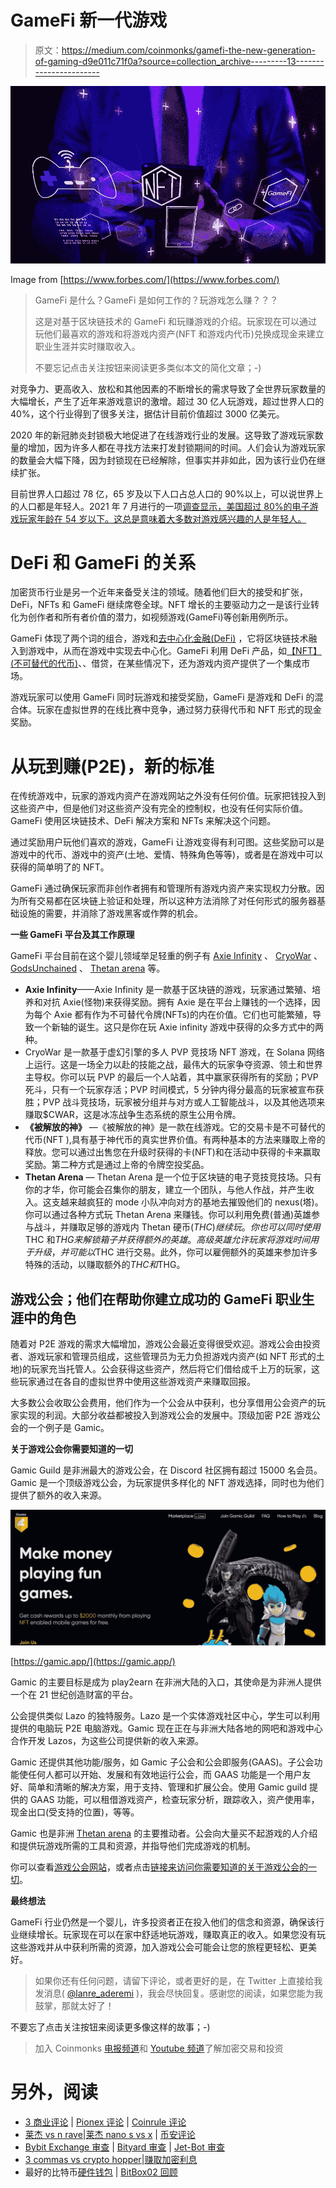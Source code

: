 # GameFi 新一代游戏

> 原文：<https://medium.com/coinmonks/gamefi-the-new-generation-of-gaming-d9e011c71f0a?source=collection_archive---------13----------------------->

![](img/5088999b70e5943bc2ce29a586804210.png)

Image from [https://www.forbes.com/](https://www.forbes.com/)

> GameFi 是什么？GameFi 是如何工作的？玩游戏怎么赚？？？
> 
> 这是对基于区块链技术的 GameFi 和玩赚游戏的介绍。玩家现在可以通过玩他们最喜欢的游戏和将游戏内资产(NFT 和游戏内代币)兑换成现金来建立职业生涯并实时赚取收入。
> 
> 不要忘记点击关注按钮来阅读更多类似本文的简化文章；-)

对竞争力、更高收入、放松和其他因素的不断增长的需求导致了全世界玩家数量的大幅增长，产生了近年来游戏意识的激增。超过 30 亿人玩游戏，超过世界人口的 40%，这个行业得到了很多关注，据估计目前价值超过 3000 亿美元。

2020 年的新冠肺炎封锁极大地促进了在线游戏行业的发展。这导致了游戏玩家数量的增加，因为许多人都在寻找方法来打发封锁期间的时间。人们会认为游戏玩家的数量会大幅下降，因为封锁现在已经解除，但事实并非如此，因为该行业仍在继续扩张。

目前世界人口超过 78 亿，65 岁及以下人口占总人口的 90%以上，可以说世界上的人口都是年轻人。2021 年 7 月进行的一项[调查显示，美国超过 80%的电子游戏玩家年龄在 54 岁以下。这总是意味着大多数对游戏感兴趣的人是年轻人。](https://www.statista.com/statistics/189582/age-of-us-video-game-players/)

# DeFi 和 GameFi 的关系

加密货币行业是另一个近年来备受关注的领域。随着他们巨大的接受和扩张，DeFi，NFTs 和 GameFi 继续席卷全球。NFT 增长的主要驱动力之一是该行业转化为创作者和所有者价值的潜力，如视频游戏(GameFi)等创新用例所示。

GameFi 体现了两个词的组合，游戏和[去中心化金融(DeFi)](https://coinmarketcap.com/alexandria/glossary/defi) ，它将区块链技术融入到游戏中，从而在游戏中实现去中心化。GameFi 利用 DeFi 产品，如[【NFT】(不可替代的代币)](https://coinmarketcap.com/alexandria/glossary/non-fungible-token)、、借贷，在某些情况下，还为游戏内资产提供了一个集成市场。

游戏玩家可以使用 GameFi 同时玩游戏和接受奖励，GameFi 是游戏和 DeFi 的混合体。玩家在虚拟世界的在线比赛中竞争，通过努力获得代币和 NFT 形式的现金奖励。

# 从玩到赚(P2E)，新的标准

在传统游戏中，玩家的游戏内资产在游戏网站之外没有任何价值。玩家把钱投入到这些资产中，但是他们对这些资产没有完全的控制权，也没有任何实际价值。GameFi 使用区块链技术、DeFi 解决方案和 NFTs 来解决这个问题。

通过奖励用户玩他们喜欢的游戏，GameFi 让游戏变得有利可图。这些奖励可以是游戏中的代币、游戏中的资产(土地、爱情、特殊角色等等)，或者是在游戏中可以获得的简单明了的 NFT。

GameFi 通过确保玩家而非创作者拥有和管理所有游戏内资产来实现权力分散。因为所有交易都在区块链上验证和处理，所以这种方法消除了对任何形式的服务器基础设施的需要，并消除了游戏黑客或作弊的机会。

**一些 GameFi 平台及其工作原理**

GameFi 平台目前在这个婴儿领域举足轻重的例子有 [Axie Infinity](https://axieinfinity.com/) 、 [CryoWar](https://cryowar.com/) 、 [GodsUnchained](https://godsunchained.com/) 、 [Thetan arena](https://thetanarena.com/) 等。

*   **Axie Infinity**——Axie Infinity 是一款基于区块链的游戏，玩家通过繁殖、培养和对抗 Axie(怪物)来获得奖励。拥有 Axie 是在平台上赚钱的一个选择，因为每个 Axie 都有作为不可替代令牌(NFTs)的内在价值。它们也可能繁殖，导致一个新轴的诞生。这只是你在玩 Axie infinity 游戏中获得的众多方式中的两种。
*   CryoWar 是一款基于虚幻引擎的多人 PVP 竞技场 NFT 游戏，在 Solana 网络上运行。这是一场全力以赴的技能之战，最伟大的玩家争夺资源、领土和世界主导权。你可以玩 PVP 的最后一个人站着，其中赢家获得所有的奖励；PVP 死斗，只有一个玩家存活；PVP 时间模式，5 分钟内得分最高的玩家被宣布获胜；PVP 战斗竞技场，玩家被分组并与对方或人工智能战斗，以及其他选项来赚取$CWAR，这是冰冻战争生态系统的原生公用令牌。
*   **《被解放的神》** —《被解放的神》是一款在线游戏。它的交易卡是不可替代的代币(NFT ),具有基于神代币的真实世界价值。有两种基本的方法来赚取上帝的释放。您可以通过出售您在升级时获得的卡(NFT)和在活动中获得的卡来赢取奖励。第二种方式是通过上帝的令牌空投奖品。
*   **Thetan Arena** — Thetan Arena 是一个位于区块链的电子竞技竞技场。只有你的才华，你可能会召集你的朋友，建立一个团队，与他人作战，并产生收入。这支越来越疯狂的 mode 小队冲向对方的基地去摧毁他们的 nexus(塔)。你可以通过各种方式玩 Thetan Arena 来赚钱。你可以利用免费(普通)英雄参与战斗，并赚取足够的游戏内 Thetan 硬币($THC)继续玩。你也可以同时使用$THC 和$THG 来解锁箱子并获得额外的英雄。高级英雄允许玩家将游戏时间用于升级，并可能以$THC 进行交易。此外，你可以雇佣额外的英雄来参加许多特殊的活动，以赚取额外的$THC 和$THG。

## **游戏公会；他们在帮助你建立成功的 GameFi 职业生涯中的角色**

随着对 P2E 游戏的需求大幅增加，游戏公会最近变得很受欢迎。游戏公会由投资者、游戏玩家和管理员组成，这些管理员为无力负担游戏内资产(如 NFT 形式的土地)的玩家充当托管人。公会获得这些资产，然后将它们借给成千上万的玩家，这些玩家通过在各自的虚拟世界中使用这些游戏资产来赚取回报。

大多数公会收取公会费用，他们作为一个公会从中获利，也分享借用公会资产的玩家实现的利润。大部分收益都被投入到游戏公会的发展中。顶级加密 P2E 游戏公会的一个例子是 Gamic。

**关于游戏公会你需要知道的一切**

Gamic Guild 是非洲最大的游戏公会，在 Discord 社区拥有超过 15000 名会员。Gamic 是一个顶级游戏公会，为玩家提供多样化的 NFT 游戏选择，同时也为他们提供了额外的收入来源。

![](img/13bbf2c6c7a3e59966fdf151e9c8e046.png)

[https://gamic.app/](https://gamic.app/)

Gamic 的主要目标是成为 play2earn 在非洲大陆的入口，其使命是为非洲人提供一个在 21 世纪创造财富的平台。

公会提供类似 Lazo 的独特服务。Lazo 是一个实体游戏社区中心，学生可以利用提供的电脑玩 P2E 电脑游戏。Gamic 现在正在与非洲大陆各地的网吧和游戏中心合作开发 Lazos，为这些公司提供新的收入来源。

Gamic 还提供其他功能/服务，如 Gamic 子公会和公会即服务(GAAS)。子公会功能使任何人都可以开始、发展和有效地运行公会，而 GAAS 功能是一个用户友好、简单和清晰的解决方案，用于支持、管理和扩展公会。使用 Gamic guild 提供的 GAAS 功能，可以租借游戏资产，检查玩家分析，跟踪收入，资产使用率，现金出口(受支持的位置)，等等。

Gamic 也是非洲 [Thetan arena](https://thetanarena.com/) 的主要推动者。公会向大量买不起游戏的人介绍和提供玩游戏所需的工具和资源，并指导他们完成游戏的机制。

你可以查看[游戏公会网站](https://gamic.app/)，或者点击[链接来访问你需要知道的关于游戏公会的一切](https://linktr.ee/gamicguild)。

**最终想法**

GameFi 行业仍然是一个婴儿，许多投资者正在投入他们的信念和资源，确保该行业继续增长。玩家现在可以在家中舒适地玩游戏，赚取真正的收入。如果您没有玩这些游戏并从中获利所需的资源，加入游戏公会可能会让您的旅程更轻松、更美好。

> 如果你还有任何问题，请留下评论，或者更好的是，在 Twitter 上直接给我发消息( [@lanre_aderemi](http://twitter.com/lanre_aderemi) )，我会尽快回复。感谢您的阅读，如果您能为我鼓掌，那就太好了！

不要忘了点击关注按钮来阅读更多像这样的故事；-)

> 加入 Coinmonks [电报频道](https://t.me/coincodecap)和 [Youtube 频道](https://www.youtube.com/c/coinmonks/videos)了解加密交易和投资

# 另外，阅读

*   [3 商业评论](/coinmonks/3commas-review-an-excellent-crypto-trading-bot-2020-1313a58bec92) | [Pionex 评论](https://coincodecap.com/pionex-review-exchange-with-crypto-trading-bot) | [Coinrule 评论](/coinmonks/coinrule-review-2021-a-beginner-friendly-crypto-trading-bot-daf0504848ba)
*   [莱杰 vs n rave](/coinmonks/ledger-vs-ngrave-zero-7e40f0c1d694)|[莱杰 nano s vs x](/coinmonks/ledger-nano-s-vs-x-battery-hardware-price-storage-59a6663fe3b0) | [币安评论](/coinmonks/binance-review-ee10d3bf3b6e)
*   [Bybit Exchange 审查](/coinmonks/bybit-exchange-review-dbd570019b71) | [Bityard 审查](https://coincodecap.com/bityard-reivew) | [Jet-Bot 审查](https://coincodecap.com/jet-bot-review)
*   [3 commas vs crypto hopper](/coinmonks/3commas-vs-pionex-vs-cryptohopper-best-crypto-bot-6a98d2baa203)|[赚取加密利息](/coinmonks/earn-crypto-interest-b10b810fdda3)
*   最好的比特币[硬件钱包](/coinmonks/hardware-wallets-dfa1211730c6) | [BitBox02 回顾](/coinmonks/bitbox02-review-your-swiss-bitcoin-hardware-wallet-c36c88fff29)